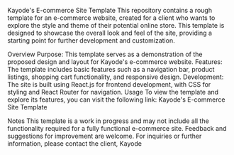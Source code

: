 Kayode's E-commerce Site Template
This repository contains a rough template for an e-commerce website, created for a client who wants to explore the style and theme of their potential online store. This template is designed to showcase the overall look and feel of the site, providing a starting point for further development and customization.

Overview
Purpose: This template serves as a demonstration of the proposed design and layout for Kayode's e-commerce website.
Features: The template includes basic features such as a navigation bar, product listings, shopping cart functionality, and responsive design.
Development: The site is built using React.js for frontend development, with CSS for styling and React Router for navigation.
Usage
To view the template and explore its features, you can visit the following link: Kayode's E-commerce Site Template

Notes
This template is a work in progress and may not include all the functionality required for a fully functional e-commerce site.
Feedback and suggestions for improvement are welcome.
For inquiries or further information, please contact the client, Kayode
